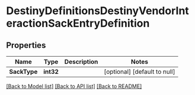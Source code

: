 # DestinyDefinitionsDestinyVendorInteractionSackEntryDefinition

## Properties
Name | Type | Description | Notes
------------ | ------------- | ------------- | -------------
**SackType** | **int32** |  | [optional] [default to null]

[[Back to Model list]](../README.md#documentation-for-models) [[Back to API list]](../README.md#documentation-for-api-endpoints) [[Back to README]](../README.md)


